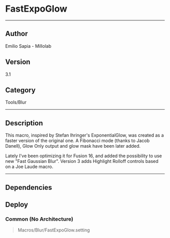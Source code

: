# FastExpoGlow
___

## Author
Emilio Sapia - Millolab

## Version
3.1

## Category
Tools/Blur

___

## Description
<p>This macro, inspired by Stefan Ihringer's ExponentialGlow, was created as a faster version of the original one. A Fibonacci mode (thanks to Jacob Danell), Glow Only output and glow mask have been later added.</p>
<p>Lately I've been optimizing it for Fusion 16, and added the possibility to use new "Fast Gaussian Blur". Version 3 adds Highlight Rolloff controls based on a Joe Laude macro.</p>




___

## Dependencies

## Deploy

### Common (No Architecture)

> Macros/Blur/FastExpoGlow.setting  
